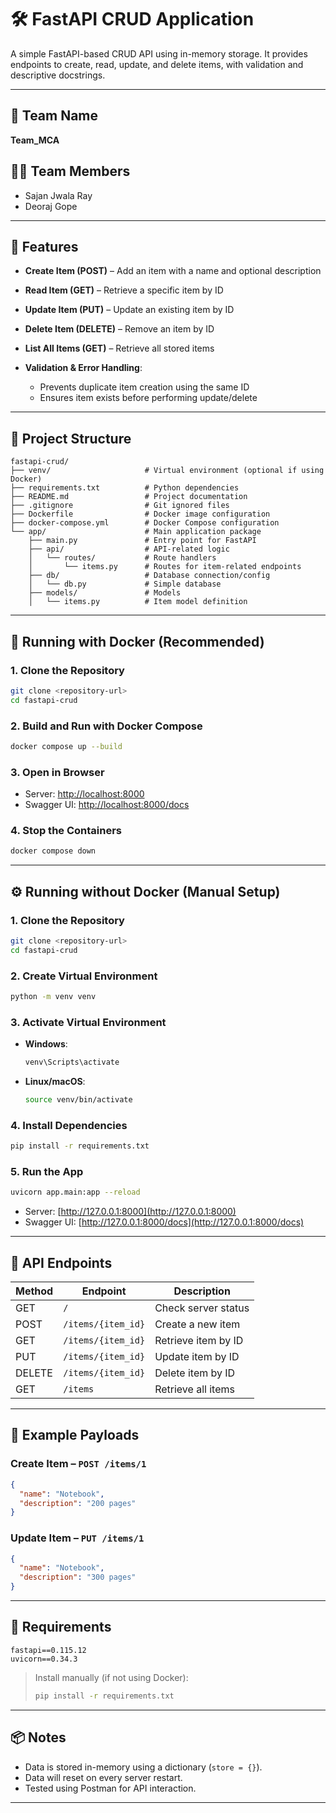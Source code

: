 # 🛠️ FastAPI CRUD Application

A simple FastAPI-based CRUD API using in-memory storage. It provides endpoints to create, read, update, and delete items, with validation and descriptive docstrings.

---

## 👥 Team Name

**Team\_MCA**

## 👨‍💻 Team Members

* Sajan Jwala Ray
* Deoraj Gope

---

## 🚀 Features

* **Create Item (POST)** – Add an item with a name and optional description
* **Read Item (GET)** – Retrieve a specific item by ID
* **Update Item (PUT)** – Update an existing item by ID
* **Delete Item (DELETE)** – Remove an item by ID
* **List All Items (GET)** – Retrieve all stored items
* **Validation & Error Handling**:

  * Prevents duplicate item creation using the same ID
  * Ensures item exists before performing update/delete

---

## 📁 Project Structure

```
fastapi-crud/
├── venv/                     # Virtual environment (optional if using Docker)
├── requirements.txt          # Python dependencies
├── README.md                 # Project documentation
├── .gitignore                # Git ignored files
├── Dockerfile                # Docker image configuration
├── docker-compose.yml        # Docker Compose configuration
└── app/                      # Main application package
    ├── main.py               # Entry point for FastAPI
    ├── api/                  # API-related logic
    │   └── routes/           # Route handlers
    │       └── items.py      # Routes for item-related endpoints
    ├── db/                   # Database connection/config
    │   └── db.py             # Simple database
    ├── models/               # Models
    │   └── items.py          # Item model definition
```

---

## 🐳 Running with Docker (Recommended)

### 1. Clone the Repository

```bash
git clone <repository-url>
cd fastapi-crud
```

### 2. Build and Run with Docker Compose

```bash
docker compose up --build
```

### 3. Open in Browser

* Server: [http://localhost:8000](http://localhost:8000)
* Swagger UI: [http://localhost:8000/docs](http://localhost:8000/docs)

### 4. Stop the Containers

```bash
docker compose down
```

---

## ⚙️ Running without Docker (Manual Setup)

### 1. Clone the Repository

```bash
git clone <repository-url>
cd fastapi-crud
```

### 2. Create Virtual Environment

```bash
python -m venv venv
```

### 3. Activate Virtual Environment

* **Windows**:

  ```bash
  venv\Scripts\activate
  ```

* **Linux/macOS**:

  ```bash
  source venv/bin/activate
  ```

### 4. Install Dependencies

```bash
pip install -r requirements.txt
```

### 5. Run the App

```bash
uvicorn app.main:app --reload
```

* Server: [http://127.0.0.1:8000](http://127.0.0.1:8000)
* Swagger UI: [http://127.0.0.1:8000/docs](http://127.0.0.1:8000/docs)

---

## 📡 API Endpoints

| Method | Endpoint           | Description         |
| ------ | ------------------ | ------------------- |
| GET    | `/`                | Check server status |
| POST   | `/items/{item_id}` | Create a new item   |
| GET    | `/items/{item_id}` | Retrieve item by ID |
| PUT    | `/items/{item_id}` | Update item by ID   |
| DELETE | `/items/{item_id}` | Delete item by ID   |
| GET    | `/items`           | Retrieve all items  |

---

## 📌 Example Payloads

### Create Item – `POST /items/1`

```json
{
  "name": "Notebook",
  "description": "200 pages"
}
```

### Update Item – `PUT /items/1`

```json
{
  "name": "Notebook",
  "description": "300 pages"
}
```

---

## 📄 Requirements

```
fastapi==0.115.12
uvicorn==0.34.3
```

> Install manually (if not using Docker):
>
> ```bash
> pip install -r requirements.txt
> ```

---

## 📦 Notes

* Data is stored in-memory using a dictionary (`store = {}`).
* Data will reset on every server restart.
* Tested using Postman for API interaction.

---